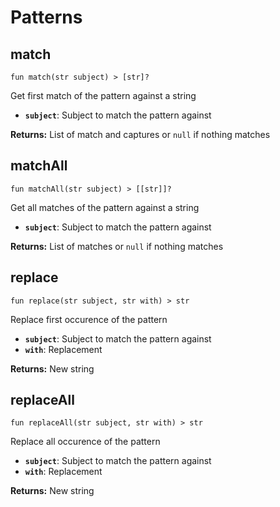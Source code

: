 # Patterns

## match
```buzz
fun match(str subject) > [str]?
```
Get first match of the pattern against a string
- **`subject`**: Subject to match the pattern against

**Returns:** List of match and captures or `null` if nothing matches

## matchAll
```buzz
fun matchAll(str subject) > [[str]]?
```
Get all matches of the pattern against a string
- **`subject`**: Subject to match the pattern against

**Returns:** List of matches or `null` if nothing matches

## replace
```buzz
fun replace(str subject, str with) > str
```
Replace first occurence of the pattern
- **`subject`**: Subject to match the pattern against
- **`with`**: Replacement

**Returns:** New string

## replaceAll
```buzz
fun replaceAll(str subject, str with) > str
```
Replace all occurence of the pattern
- **`subject`**: Subject to match the pattern against
- **`with`**: Replacement

**Returns:** New string